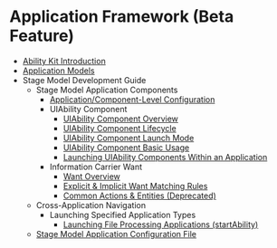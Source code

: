 # Application Framework (Beta Feature)

- [Ability Kit Introduction](cj-abilitykit-overview.md)
- [Application Models](cj-application-models.md)
- Stage Model Development Guide
    - Stage Model Application Components
        - [Application/Component-Level Configuration](cj-application-component-configuration-stage.md)
        - UIAbility Component
            - [UIAbility Component Overview](cj-uiability-overview.md)
            - [UIAbility Component Lifecycle](cj-uiability-lifecycle.md)
            - [UIAbility Component Launch Mode](cj-uiability-launch-type.md)
            - [UIAbility Component Basic Usage](cj-uiability-usage.md)
            - [Launching UIAbility Components Within an Application](cj-uiability-intra-device-interaction.md)
        - Information Carrier Want
            - [Want Overview](cj-want-overview.md)
            - [Explicit & Implicit Want Matching Rules](cj-explicit-implicit-want-mappings.md)
            - [Common Actions & Entities (Deprecated)](cj-actions-entities.md)
    - Cross-Application Navigation
        - Launching Specified Application Types
            - [Launching File Processing Applications (startAbility)](cj-file-processing-apps-startup.md)
    - [Stage Model Application Configuration File](cj-config-file-stage.md)